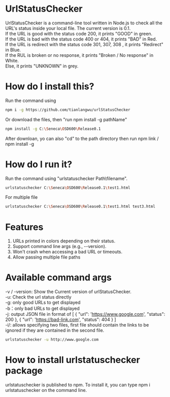 # UrlStatusChecker

UrlStatusChecker is a command-line tool written in Node.js to check all the URL's status inside your local file.
The current version is 0.1. <br>
If the URL is good with the status code 200, it prints "GOOD" in green. <br>
If the URL is bad with the status code 400 or 404, it prints "BAD" in Red. <br>
If the URL is redirect with the status code 301, 307, 308 , it prints "Redirect" in Blue. <br>
If the RUL is broken or no response, it prints "Broken / No response" in White. <br>
Else, it prints "UNKNOWN" in grey.

# How do I install this?

Run the command using

```bash
npm i -g https://github.com/tianlangwu/urlStatusChecker
```

Or download the files, then "run npm install -g pathName"

```bash
npm install -g C:\Seneca\OSD600\Release0.1
```

After downloan, yo can also "cd" to the path directory then run npm link / npm install -g<br>

# How do I run it?

Run the command using "urlstatuschecker Path\filename".<br>

```bash
urlstatuschecker C:\Seneca\OSD600\Release0.1\test1.html
```

For multiple file 

```bash
urlstatuschecker C:\Seneca\OSD600\Release0.1\test1.html test3.html
```

# Features

1. URLs printed in colors depending on their status.<br>
2. Support command line args (e.g., --version).
3. Won't crash when accessing a bad URL or timeouts.
4. Allow passing multiple file paths

# Available command args

-v / -version: Show the Current version of urlStatusChecker.<br>
-u: Check the url status directly<br>
-g: only good URLs to get displayed<br>
-b：only bad URLs to get displayed<br>
-j: output JSON file in format of [ { "url": 'https://www.google.com', "status": 200 }, { "url": 'https://bad-link.com', "status": 404 } ]<br>
-i/: allows specifying two files, first file should contain the links to be ignored if they are contained in the second file.<br>

```bash
urlstatuschecker -u http://www.google.com
```

# How to install urlstatuschecker package

urlstatuschecker is published to npm. To install it, you can type npm i urlstatuschecker on the command line.